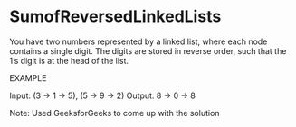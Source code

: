 # SumofReversedLinkedLists

You have two numbers represented by a linked list, where each node contains a single digit. 
The digits are stored in reverse order, such that the 1’s digit is at the head of the list.

EXAMPLE

Input: (3 -> 1 -> 5), (5 -> 9 -> 2)
Output: 8 -> 0 -> 8

Note: Used GeeksforGeeks to come up with the solution
